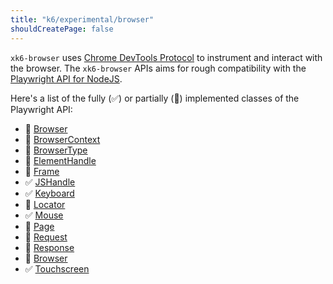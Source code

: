 ```yaml
---
title: "k6/experimental/browser"
shouldCreatePage: false
---
```


`xk6-browser` uses [Chrome DevTools Protocol](https://chromedevtools.github.io/devtools-protocol/) to instrument and interact with the browser. The `xk6-browser` APIs aims for rough compatibility with the [Playwright API for NodeJS](https://playwright.dev/docs/api/class-playwright). 

Here's a list of the fully (✅) or partially (🚧) implemented classes of the Playwright API:

<Glossary>

- 🚧  [Browser](/javascript-api/xk6-browser/api/browser/)
- 🚧  [BrowserContext](/javascript-api/xk6-browser/api/browsercontext/)
- 🚧  [BrowserType](/javascript-api/xk6-browser/api/browsertype/)
- 🚧  [ElementHandle](/javascript-api/xk6-browser/api/elementhandle/)
- 🚧  [Frame](/javascript-api/xk6-browser/api/frame/)
- ✅  [JSHandle](/javascript-api/xk6-browser/api/jshandle)
- ✅  [Keyboard](/javascript-api/xk6-browser/api/keyboard)
- 🚧  [Locator](/javascript-api/xk6-browser/api/locator/)
- ✅  [Mouse](/javascript-api/xk6-browser/api/mouse/)
- 🚧  [Page](/javascript-api/xk6-browser/api/page/)
- 🚧  [Request](/javascript-api/xk6-browser/api/request/)
- 🚧  [Response](/javascript-api/xk6-browser/api/response/)
- 🚧  [Browser](/javascript-api/xk6-browser/api/browser/)
- ✅  [Touchscreen](/javascript-api/xk6-browser/api/touchscreen/)

</Glossary>